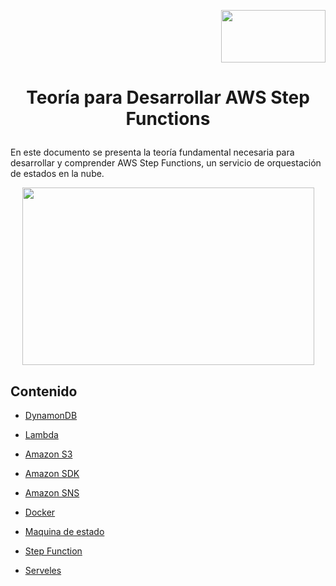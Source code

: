 <p align="right">
  <img src="https://github.com/Marlith08/AWS_Project_Template/assets/150297300/387f6cab-83d1-4de9-ba74-52d8b0841334" width=167" height="84">
</p>


# <p align="center">Teoría para Desarrollar AWS Step Functions </p>


En este documento se presenta la teoría fundamental necesaria para desarrollar y comprender AWS Step Functions, un servicio de orquestación de estados en la nube.

<p align="center">
  <img src="https://github.com/Marlith08/AWS_Project_Template/assets/150297300/592c23fa-3bdb-4c40-ac6d-e9b2510a9688" width=467" height="284">
</p>


## Contenido

  - [DynamonDB](https://github.com/Marlith08/AWS_Project_Template/blob/main/DOCS/Teoria/amazon_dynamodb.md)

  - [Lambda](https://github.com/Marlith08/AWS_Project_Template/blob/main/DOCS/Teoria/amazon_lambda.md)

  - [Amazon S3](https://github.com/Marlith08/AWS_Project_Template/blob/main/DOCS/Teoria/amazon_s3.md)

  - [Amazon SDK](https://github.com/Marlith08/AWS_Project_Template/blob/main/DOCS/Teoria/amazon_sdk.md)

  - [Amazon SNS](https://github.com/Marlith08/AWS_Project_Template/blob/main/DOCS/Teoria/amazon_sns.md)

  - [Docker](https://github.com/Marlith08/AWS_Project_Template/blob/main/DOCS/Teoria/docker.md)

  - [Maquina de estado](https://github.com/Marlith08/AWS_Project_Template/blob/main/DOCS/Teoria/maquinas_de_estado.md)

  - [Step Function](https://github.com/Marlith08/AWS_Project_Template/blob/main/DOCS/Teoria/step_functions.md)

  - [Serveles](https://github.com/Marlith08/AWS_Project_Template/blob/main/DOCS/Teoria/serverless.md)

